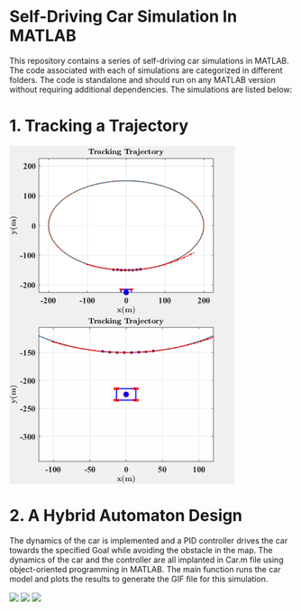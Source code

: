 # Self-Driving Car Simulation In MATLAB
This repository contains a series of self-driving car simulations in MATLAB. The code associated with each of simulations are categorized in different folders. The code is standalone and should run on any MATLAB version without requiring additional dependencies. The simulations are listed below:
# 1. Tracking a Trajectory
<img src = "Tracking_Trajectory/Tracking.gif" align="center" width = "400" hight = "400"> <img src = "Tracking_Trajectory/Zoomed.gif" align="center" width = "400" hight = "400">


# 2. A Hybrid Automaton Design
The dynamics of the car is implemented and a PID controller drives the car towards the specified Goal while avoiding the obstacle in the map.
The dynamics of the car and the controller are all implanted in Car.m file using object-oriented programming in MATLAB. The main function runs the car model and plots the results to generate the GIF file for this simulation.

<img src = "Path Planning/car-heading-1.5708.gif" align="center" >
<img src = "Path Planning/car-heading0.gif" align="center" >
<img src = "Path Planning/Larger_obstacle.gif" align="center" >
